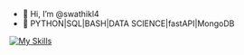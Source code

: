 - 👋 Hi, I’m @swathikl4
- 👀 PYTHON|SQL|BASH|DATA SCIENCE|fastAPI|MongoDB

<!---
swathikl4/swathikl4 is a ✨ special ✨ repository because its `README.md` (this file) appears on your GitHub profile.
You can click the Preview link to take a look at your changes.
--->
[![My Skills](https://skillicons.dev/icons?i=html,css,js,c,git,py,mysql,replit,vscode,bash,pycharm,sklearn,linux,fastapi)](https://skillicons.dev)
